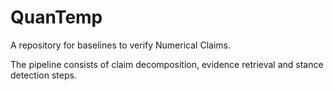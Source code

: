 # QuanTemp
A repository for baselines to verify Numerical Claims.

The pipeline consists of claim decomposition, evidence retrieval and stance detection steps.
